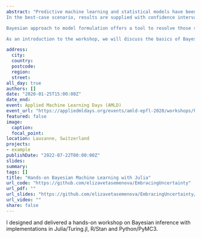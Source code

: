 ```yaml
---
abstract: "Predictive machine learning and statistical models have been successfully applied to a vast variety of fields. Traditional approaches provide point estimates of unknown parameters and predictions.
In the best-case scenario, results are supplied with confidence intervals, but overall give very little insight into the uncertainty of the estimates and provided predictions. Furthermore, small data or highly flexible models can lead to overfitting. Overconfident predictions in sensitive fields such as healthcare may be costly and harmful.

Bayesian approach to model formulation offers a tool to resolve those shortcomings and allows for a lot of flexibility: a broad range of models – from linear regression to neural networks – can be formalised with the help of probabilistic programming languages (PPL), prior knowledge can be taken into account, multiple sources of uncertainty can be incorporated and propagated into the uncertainty of produced estimates and predictions. This makes probabilistic modelling applicable to even small datasets, where classical models would fail to produce reliable results.

As an introduction to the workshop, we will discuss the basics of Bayesian inference. The focus, however, will be on the hands-on experience. We will consider a number of problems and implement them in a Julia-based probabilistic modelling language Turing. Introduction to Julia will also be given at the start. Those who prefer R or Python to Julia can also follow along: translation of the Bayesian workflow into R/Stan and Python/PyMC3 will be provided in a GitHub repository."

address:
  city: 
  country: 
  postcode: 
  region: 
  street: 
all_day: true
authors: []
date: "2020-01-25T15:00:00Z"
date_end: 
event: Applied Machine Learning Days (AMLD) 
event_url: "https://appliedmldays.org/events/amld-epfl-2020/workshops/hands-on-bayesian-machine-learning-embracing-uncertainty"
featured: false
image:
  caption: 
  focal_point: 
location: Lausanne, Switzerland
projects:
- example
publishDate: "2022-07-22T00:00:00Z"
slides: 
summary: 
tags: []
title: "Hands-on Bayesian Machine Learning with Julia"
url_code: "https://github.com/elizavetasemenova/EmbracingUncertainty"
url_pdf: ""
url_slides: "https://github.com/elizavetasemenova/EmbracingUncertainty/blob/master/01_julia_full.ipynb"
url_video: ""
share: false
---
```


I designed and delivered a hands-on workshop on Bayesian inference with implementations in Julia/Turing.jl,  R/Stan and Python/PyMC3.

